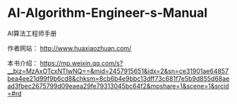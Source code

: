 # AI-Algorithm-Engineer-s-Manual
AI算法工程师手册  

作者网站：
http://www.huaxiaozhuan.com/

本书介绍：
https://mp.weixin.qq.com/s?__biz=MzAxOTcxNTIwNQ==&mid=2457915651&idx=2&sn=ce31901ae64857bea4ee21d99f9b6cd8&chksm=8cb6b4e9bbc13dff73c681f7e5b9d855d68aead3fbec2675799d09eaea29fe79313045bc64f2&mpshare=1&scene=1&srcid=#rd
